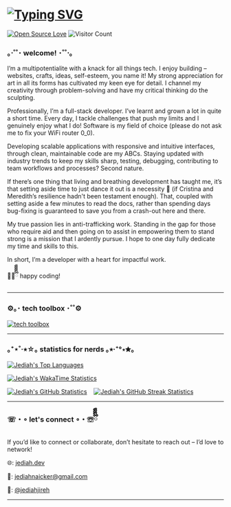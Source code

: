 # [![Typing SVG](https://readme-typing-svg.demolab.com?font=Fira+Code&weight=500&size=25&duration=4000&pause=1500&color=F73850&width=550&lines=%F0%9F%94%8D+Search+results+for%3A+%40jediahjireh)](https://git.io/typing-svg)
[![Open Source Love](https://badges.frapsoft.com/os/v1/open-source.svg?v=102)](https://github.com/ellerbrock/open-source-badge/)
![Visitor Count](https://visitor-badge.laobi.icu/badge?page_id=jediahjireh.visitor-badge)

### ｡⋅˚˚･ welcome! ･˚˚⋅｡

I’m a multipotentialite with a knack for all things tech. I enjoy building – websites, crafts, ideas, self-esteem, you name it! My strong appreciation for art in all its forms has cultivated my keen eye for detail. I channel my creativity through problem-solving and have my critical thinking do the sculpting.

Professionally, I’m a full-stack developer. I’ve learnt and grown a lot in quite a short time. Every day, I tackle challenges that push my limits and I genuinely enjoy what I do! Software is my field of choice (please do not ask me to fix your WiFi router 0_0).

Developing scalable applications with responsive and intuitive interfaces, through clean, maintainable code are my ABCs. Staying updated with industry trends to keep my skills sharp, testing, debugging, contributing to team workflows and processes? Second nature. 

If there’s one thing that living and breathing development has taught me, it’s that setting aside time to just dance it out is a necessity 💃 (if Cristina and Meredith’s resilience hadn't been testament enough). That, coupled with setting aside a few minutes to read the docs, rather than spending days bug-fixing is guaranteed to save you from a crash-out here and there.

My true passion lies in anti-trafficking work. Standing in the gap for those who require aid and then going on to assist in empowering them to stand strong is a mission that I ardently pursue. I hope to one day fully dedicate my time and skills to this.

In short, I’m a developer with a heart for impactful work.

👩‍💻ྀིྀིྀིྀིྀི happy coding!

---

### ⚙｡･ tech toolbox ･˚˚⚙

[![tech toolbox](https://skillicons.dev/icons?i=html,css,js,ts,react,angular,tailwind,bootstrap,sass,nodejs,express,python,fastapi,php,laravel,docker,nextjs,remix,postgres,mysql,mongodb,supabase,sqlite,prisma,vercel,netlify,git,github,postman,figma,npm,pnpm,java,eclipse,vscode,bash,wordpress,replit,jquery&perline=8)](https://skillicons.dev)

---

### ｡⁺⋆˚‧⭑☆｡ statistics for nerds ｡⭑‧⁺°⋆✮｡

<div align="left">
  
  [![Jediah's Top Languages](https://github-readme-stats-jediahjireh.vercel.app/api/top-langs/?username=jediahjireh\&layout=compact&theme=transparent)](https://github.com/jediahjireh/github-readme-stats)

  [![Jediah's WakaTime Statistics](https://github-readme-stats-jediahjireh.vercel.app/api/wakatime?username=jediahjireh\&layout=compact&theme=transparent)](https://github.com/jediahjireh/github-readme-stats)
  
  [![Jediah's GitHub Statistics](https://github-readme-stats-jediahjireh.vercel.app/api?username=jediahjireh\&rank_icon=percentile&theme=transparent)](https://github.com/jediahjireh/github-readme-stats) &nbsp;&nbsp;
  [![Jediah's GitHub Streak Statistics](https://github-readme-streak-stats-salesp07.vercel.app/?user=jediahjireh&count_private=true&theme=transparent)](https://github.com/jediahjireh/github-readme-stats)

</div>

---

### ☏・∘ let's connect ∘・☏ྀིྀིྀིྀི
If you’d like to connect or collaborate, don’t hesitate to reach out – I’d love to network!

🌐: [jediah.dev](https://www.jediah.dev)

💌: [jediahnaicker@gmail.com](mailto:jediahnaicker@gmail.com)

🔗: [@jediahjireh](https://www.linkedin.com/in/jediahjireh/)

---

<!---
jediahjireh/jediahjireh is a ✨ special ✨ repository because its `README.md` (this file) appears on your GitHub profile.
You can click the Preview link to take a look at your changes.
--->
